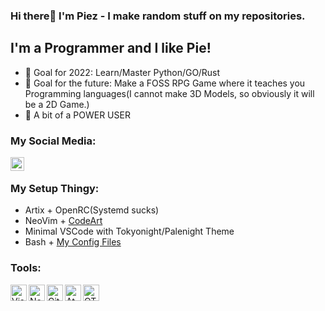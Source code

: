 ### Hi there👋 I'm Piez - I make random stuff on my repositories.
## I'm a Programmer and I like Pie!
- 🥅 Goal for 2022: Learn/Master Python/GO/Rust<br />
- 🥅 Goal for the future: Make a FOSS RPG Game where it teaches you Programming languages(I cannot make 3D Models, so obviously it will be a 2D Game.)<br />
- 🐧 A bit of a POWER USER

### My Social Media:
[<img align="left" alt="Piez | Twitter" width="22px" src="https://cdn.jsdelivr.net/npm/simple-icons@v3/icons/twitter.svg" />](https://twitter.com/piewith_z)
<br />

### My Setup Thingy:
- Artix + OpenRC(Systemd sucks)
- NeoVim + [CodeArt](https://github.com/artart222/codeart)
- Minimal VSCode with Tokyonight/Palenight Theme
- Bash + [My Config Files](https://github.com/Piezz/dotfiles)

### Tools:

[<img align="left" src="https://user-images.githubusercontent.com/64570731/109303367-45a2d600-786d-11eb-9547-9bb882199360.png" alt="Visual Studio Code(VSCode)" width="26px">](https://code.visualstudio.com)
[<img align="left" src="https://user-images.githubusercontent.com/84755426/141926123-aa1e074a-882a-43ed-b1a5-c6447d66ccc2.png" alt="NeoVim" width="26px">](https://neovim.io/)
[<img align="left" src="https://user-images.githubusercontent.com/84755426/141926841-18adfcd5-3dca-44fb-876b-e87e4c3a74c3.png" alt="Git" width="26px">](https://git-scm.com/)
[<img align="left" src="https://user-images.githubusercontent.com/84755426/141926836-1195125b-9a70-4cb2-a438-ca5f88f30626.png" alt="Atom" width="26px">](https://atom.io/)
[<img align="left" src="https://cdn.shopify.com/s/files/1/0099/4220/4513/products/QtInstaller-256_550x825.png?v=1599810320" alt="QTCreator" width="26px">](https://www.qt.io/product/development-tools)
